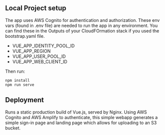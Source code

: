 ## Local Project setup
The app uses AWS Cognito for authentication and authorization. These env vars (found in .env file) are needed to run the app in any environment. You can find these in the Outputs of your CloudFOrmation stack if you used the bootstrap.yaml file.
- VUE_APP_IDENTITY_POOL_ID
- VUE_APP_REGION
- VUE_APP_USER_POOL_ID
- VUE_APP_WEB_CLIENT_ID


Then run:
```
npm install
npm run serve
```

## Deployment
Runs a static production build of Vue.js, served by Nginx. Using AWS Cognito and AWS Amplify to authenticate, this simple webapp generates a simple sign-in page and landing page which allows for uploading to an S3 bucket.
